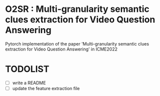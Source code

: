 # O2SR : Multi-granularity semantic clues extraction for Video Question Answering
Pytorch implementation of the paper 'Multi-granularity semantic clues extraction for Video Question Answering' in ICME2022

# TODOLIST
- [ ] write a README
- [ ] update the feature extraction file
